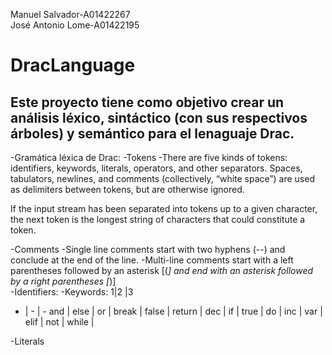 Manuel Salvador-A01422267 </br>
José Antonio Lome-A01422195 </br>

# DracLanguage

## Este proyecto tiene como objetivo crear un análisis léxico, sintáctico (con sus respectivos árboles) y semántico para el lenaguaje Drac.

-Gramática léxica de Drac:
    -Tokens
        -There are five kinds of tokens: identifiers, keywords, literals, operators, and other separators. Spaces, tabulators, newlines, and comments (collectively, “white space”) are used as delimiters between tokens, but are otherwise ignored.

If the input stream has been separated into tokens up to a given character, the next token is the longest string of characters that could constitute a token.

-Comments
    -Single line comments start with two hyphens (--) and conclude at the end of the line.
    -Multi-line comments start with a left parentheses followed by an asterisk [(*] and end with an asterisk followed by a right parentheses [*)]</br>
-Identifiers:
-Keywords:
1|2 |3
- | - | -
and | else | or |
break | false | return |
dec | if | true |
do | inc | var |
elif | not | while |

-Literals
